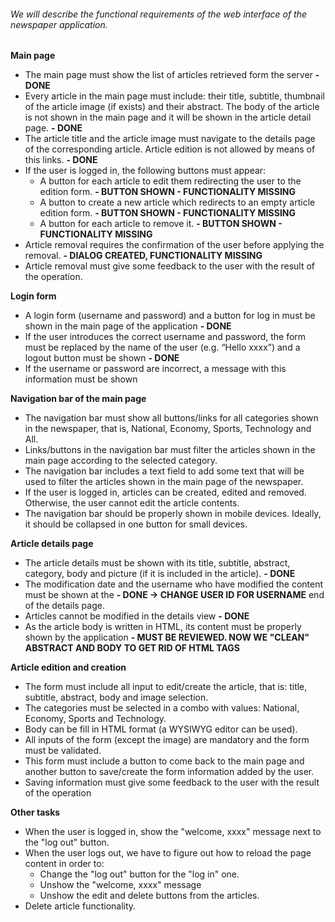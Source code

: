 ###### We will describe the functional requirements of the web interface of the newspaper application.
**Main page**
- The main page must show the list of articles retrieved form the server **- DONE**
- Every article in the main page must include: their title, subtitle, thumbnail of the article image (if
exists) and their abstract. The body of the article is not shown in the main page and it will be
shown in the article detail page. **- DONE**
- The article title and the article image must navigate to the details page of the corresponding 
article. Article edition is not allowed by means of this links. **- DONE**
- If the user is logged in, the following buttons must appear:
  - A button for each article to edit them redirecting the user to the edition form. **- BUTTON SHOWN - FUNCTIONALITY MISSING**
  - A button to create a new article which redirects to an empty article edition form. **- BUTTON SHOWN - FUNCTIONALITY MISSING**
  - A button for each article to remove it. **- BUTTON SHOWN - FUNCTIONALITY MISSING**
- Article removal requires the confirmation of the user before applying the removal. **- DIALOG CREATED, FUNCTIONALITY MISSING**
- Article removal must give some feedback to the user with the result of the operation.

**Login form**
- A login form (username and password) and a button for log in must be shown in the main page of
the application **- DONE**
- If the user introduces the correct username and password, the form must be replaced by
the name of the user (e.g. “Hello xxxx”) and a logout button must be shown **- DONE**
- If the username or password are incorrect, a message with this information must be
shown

**Navigation bar of the main page**
- The navigation bar must show all buttons/links for all categories shown in the newspaper, that is,
National, Economy, Sports, Technology and All.
- Links/buttons in the navigation bar must filter the articles shown in the main page according to
the selected category.
- The navigation bar includes a text field to add some text that will be used to filter the articles
shown in the main page of the newspaper.
- If the user is logged in, articles can be created, edited and removed. Otherwise, the user cannot
edit the article contents.
- The navigation bar should be properly shown in mobile devices. Ideally, it should be collapsed in
one button for small devices.

**Article details page**
- The article details must be shown with its title, subtitle, abstract, category, body and picture (if it is
included in the article). **- DONE**
- The modification date and the username who have modified the content must be shown at the **- DONE -> CHANGE USER ID FOR USERNAME**
end of the details page.
- Articles cannot be modified in the details view **- DONE**
- As the article body is written in HTML, its content must be properly shown by the application **- MUST BE REVIEWED. NOW WE "CLEAN" ABSTRACT AND BODY TO GET RID OF HTML TAGS**

**Article edition and creation**
- The form must include all input to edit/create the article, that is: title, subtitle, abstract, body and
image selection.
- The categories must be selected in a combo with values: National, Economy, Sports and
Technology.
- Body can be fill in HTML format (a WYSIWYG editor can be used).
- All inputs of the form (except the image) are mandatory and the form must be validated.
- This form must include a button to come back to the main page and another button to save/create
the form information added by the user.
- Saving information must give some feedback to the user with the result of the operation

**Other tasks**
- When the user is logged in, show the "welcome, xxxx" message next to the "log out" button.
- When the user logs out, we have to figure out how to reload the page content in order to:
  - Change the "log out" button for the "log in" one. 
  - Unshow the "welcome, xxxx" message
  - Unshow the edit and delete buttons from the articles.
- Delete article functionality.
